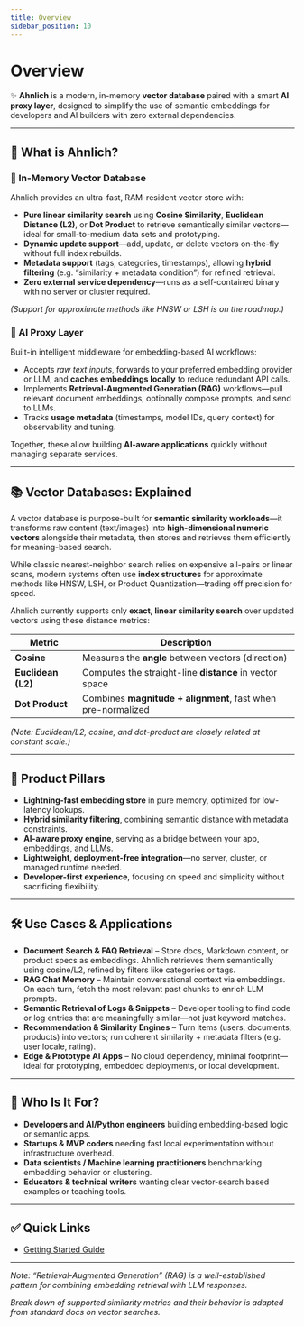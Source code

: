 ```yaml
---
title: Overview
sidebar_position: 10
---
```


# Overview

✨ **Ahnlich** is a modern, in-memory **vector database** paired with a smart **AI proxy layer**, designed to simplify the use of semantic embeddings for developers and AI builders with zero external dependencies.

---

## 🧠 What is Ahnlich?

### 🚀 In-Memory Vector Database  
Ahnlich provides an ultra-fast, RAM-resident vector store with:

- **Pure linear similarity search** using **Cosine Similarity**, **Euclidean Distance (L2)**, or **Dot Product** to retrieve semantically similar vectors—ideal for small-to-medium data sets and prototyping.
- **Dynamic update support**—add, update, or delete vectors on-the-fly without full index rebuilds.
- **Metadata support** (tags, categories, timestamps), allowing **hybrid filtering** (e.g. “similarity + metadata condition”) for refined retrieval.
- **Zero external service dependency**—runs as a self-contained binary with no server or cluster required.

*(Support for approximate methods like HNSW or LSH is on the roadmap.)*

### 🤖 AI Proxy Layer  
Built-in intelligent middleware for embedding-based AI workflows:

- Accepts *raw text inputs*, forwards to your preferred embedding provider or LLM, and **caches embeddings locally** to reduce redundant API calls.
- Implements **Retrieval-Augmented Generation (RAG)** workflows—pull relevant document embeddings, optionally compose prompts, and send to LLMs.
- Tracks **usage metadata** (timestamps, model IDs, query context) for observability and tuning.

Together, these allow building **AI-aware applications** quickly without managing separate services.

---

## 📚 Vector Databases: Explained

A vector database is purpose-built for **semantic similarity workloads**—it transforms raw content (text/images) into **high-dimensional numeric vectors** alongside their metadata, then stores and retrieves them efficiently for meaning-based search. 

While classic nearest-neighbor search relies on expensive all-pairs or linear scans, modern systems often use **index structures** for approximate methods like HNSW, LSH, or Product Quantization—trading off precision for speed. 

Ahnlich currently supports only **exact, linear similarity search** over updated vectors using these distance metrics:

| Metric           | Description                                      |
|------------------|--------------------------------------------------|
| **Cosine**        | Measures the **angle** between vectors (direction) |
| **Euclidean (L2)**| Computes the straight-line **distance** in vector space |
| **Dot Product**   | Combines **magnitude + alignment**, fast when pre-normalized |

*(Note: Euclidean/L2, cosine, and dot-product are closely related at constant scale.)* 

---

## 🌟 Product Pillars

- **Lightning-fast embedding store** in pure memory, optimized for low-latency lookups.  
- **Hybrid similarity filtering**, combining semantic distance with metadata constraints.  
- **AI-aware proxy engine**, serving as a bridge between your app, embeddings, and LLMs.  
- **Lightweight, deployment-free integration**—no server, cluster, or managed runtime needed.  
- **Developer-first experience**, focusing on speed and simplicity without sacrificing flexibility.

---

## 🛠️ Use Cases & Applications

- **Document Search & FAQ Retrieval** – Store docs, Markdown content, or product specs as embeddings. Ahnlich retrieves them semantically using cosine/L2, refined by filters like categories or tags.
- **RAG Chat Memory** – Maintain conversational context via embeddings. On each turn, fetch the most relevant past chunks to enrich LLM prompts.
- **Semantic Retrieval of Logs & Snippets** – Developer tooling to find code or log entries that are meaningfully similar—not just keyword matches.
- **Recommendation & Similarity Engines** – Turn items (users, documents, products) into vectors; run coherent similarity + metadata filters (e.g. user locale, rating).
- **Edge & Prototype AI Apps** – No cloud dependency, minimal footprint—ideal for prototyping, embedded deployments, or local development.

---

## 👥 Who Is It For?

- **Developers and AI/Python engineers** building embedding-based logic or semantic apps.  
- **Startups & MVP coders** needing fast local experimentation without infrastructure overhead.  
- **Data scientists / Machine learning practitioners** benchmarking embedding behavior or clustering.  
- **Educators & technical writers** wanting clear vector-search based examples or teaching tools.

---

## ✅ Quick Links

- [Getting Started Guide](/docs/getting-started/getting-started.md)  
<!-- - [API & Proxy Reference](api.md)   -->
<!-- - [Best Practices & Examples](examples.md) -->

---

*Note: “Retrieval-Augmented Generation” (RAG) is a well-established pattern for combining embedding retrieval with LLM responses.* 

*Break down of supported similarity metrics and their behavior is adapted from standard docs on vector searches.*